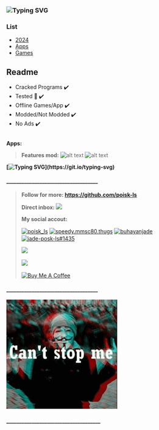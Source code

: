 ### ![Typing SVG](https://readme-typing-svg.herokuapp.com?color=%2349F707&size=30&lines=☣️+Mod-Games-Apps+☣️)

### List
- [2024](https://github.com/poisk-ls/Mod-Games-Apps/tree/main/2024)
- [Apps](https://github.com/poisk-ls/Mod-Games-Apps/tree/main/Apps)
- [Games](https://github.com/poisk-ls/Mod-Games-Apps/tree/main/Games)

## Readme
- Cracked Programs ✔️
- Tested 💯 ✔️ 
- Offline Games/App ✔️ 
- Modded/Not Modded ✔️ 
- No Ads ✔️ 

##
**Apps:**
>**Features mod:**
![alt
text](https://github.com/poisk-ls/Mod-Games/blob/main/asset/pic1s.jpg)
![alt
text](https://github.com/poisk-ls/Mod-Games/blob/main/asset/pic2s.jpg)


**[![Typing SVG](https://readme-typing-svg.herokuapp.com?font=Fira+Code&size=26&pause=1000&color=F7D628&center=false&width=435&lines=...enjoy!!)](https://git.io/typing-svg)**
#### ____________________________________
>
>**Follow for more: https://github.com/poisk-ls**
>
>**Direct inbox:**
><a href="https://m.me/speedy.mmsc80.thugs" target="_blank"><img src="https://img.shields.io/badge/Messenger-speedy.mmsc80.thugs-red?style=for-the-badge&logo=messenger"></a>
>
>**<p align="left">My social accout:</p>**
>**<p align="left">**
><a href="https://twitter.com/poisk_ls" target="blank"><img align="center" src="https://raw.githubusercontent.com/rahuldkjain/github-profile-readme-generator/master/src/images/icons/Social/twitter.svg" alt="poisk_ls" height="30" width="40" /></a>
<a href="https://fb.com/speedy.mmsc80.thugs" target="blank"><img align="center" src="https://raw.githubusercontent.com/rahuldkjain/github-profile-readme-generator/master/src/images/icons/Social/facebook.svg" alt="speedy.mmsc80.thugs" height="30" width="40" /></a>
><a href="https://instagram.com/buhayanjade" target="blank"><img align="center" src="https://raw.githubusercontent.com/rahuldkjain/github-profile-readme-generator/master/src/images/icons/Social/instagram.svg" alt="buhayanjade" height="30" width="40" /></a>
><a href="https://discord.gg/jade-posk-ls" target="blank"><img align="center" src="https://raw.githubusercontent.com/rahuldkjain/github-profile-readme-generator/master/src/images/icons/Social/discord.svg" alt="jade-posk-ls#1435" height="30" width="40" /></a>
></p>
><a href="https://wa.me/639052877252?text=Hi%20Im%20Jade%20☺️"> <img src="https://img.shields.io/badge/WhatsApp-25D366?style=for-the-badge&logo=whatsapp&logoColor=white" /></a>
>
><a href="https://t.me/poisLs"><img src="https://img.shields.io/badge/telegram-poiskLs-blue.svg">
>
><a href="https://www.buymeacoffee.com/bsit3sbuhaY" target="_blank"><img src="https://cdn.buymeacoffee.com/buttons/v2/default-violet.png" alt="Buy Me A Coffee" height= "60px" width= "217px" ></a>


####  ____________________________________
![Alt text](https://github.com/poisk-ls/poisk-ls/blob/main/My%20Database%20Work/gif/120407.gif)
#### _____________________________________
